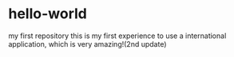 # hello-world
my first repository
this is my first experience to use a international application, which is very amazing!(2nd update)
